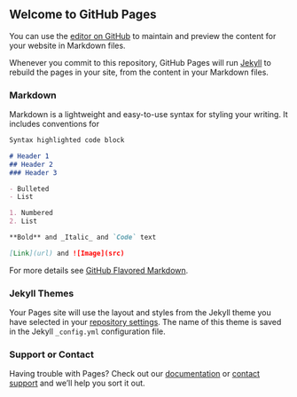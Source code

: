 ## Welcome to GitHub Pages


<div id="app"></div>
<script src="https://unpkg.com/webamp"></script>
<script>
  var config = {
    initialTracks: [
      {
        metaData: {
          artist: "DJ Mike Llama", title: "Llama Whippin' Intro"},
          url: "https://cdn.jsdelivr.net/gh/captbaritone/webamp@43434d82cfe0e37286dbbe0666072dc3190a83bc/mp3/llama-2.91.mp3",
          duration: 5.322286
      }
    ],
    __initialWindowLayout: {
        main: { position: { x: 0, y: 0 } },
        equalizer: { position: { x: 0, y: 116 } },
        playlist: { position: { x: 0, y: 232 }, size: [0, 4] },
        milkdrop: { position: { x: 275, y: 0 }, size: [7, 12] }
    }
  };
  new Webamp(config).renderWhenReady(app);
</script>

You can use the [editor on GitHub](https://github.com/guillermocalvo/music/edit/main/README.md) to maintain and preview the content for your website in Markdown files.

Whenever you commit to this repository, GitHub Pages will run [Jekyll](https://jekyllrb.com/) to rebuild the pages in your site, from the content in your Markdown files.

### Markdown

Markdown is a lightweight and easy-to-use syntax for styling your writing. It includes conventions for

```markdown
Syntax highlighted code block

# Header 1
## Header 2
### Header 3

- Bulleted
- List

1. Numbered
2. List

**Bold** and _Italic_ and `Code` text

[Link](url) and ![Image](src)
```

For more details see [GitHub Flavored Markdown](https://guides.github.com/features/mastering-markdown/).

### Jekyll Themes

Your Pages site will use the layout and styles from the Jekyll theme you have selected in your [repository settings](https://github.com/guillermocalvo/music/settings/pages). The name of this theme is saved in the Jekyll `_config.yml` configuration file.

### Support or Contact

Having trouble with Pages? Check out our [documentation](https://docs.github.com/categories/github-pages-basics/) or [contact support](https://support.github.com/contact) and we’ll help you sort it out.
